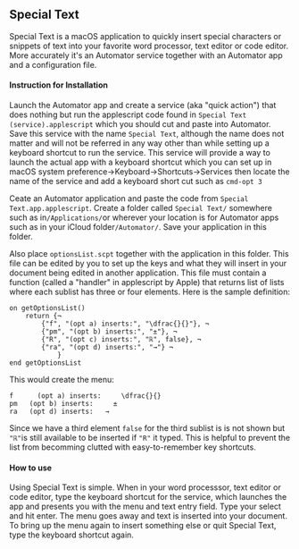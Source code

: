 ## Special Text 

Special Text is a macOS application to quickly insert special characters or snippets of text into your favorite word processor, text editor or code editor. More accurately it's an Automator service together with an Automator app and a configuration file. 

#### Instruction for Installation

Launch the Automator app and create a service (aka "quick action") that does nothing but run the applescript code found in `Special Text (service).applescript` which you should cut and paste into Automator. Save this service with the name `Special Text`, although the name does not matter and will not be referred in any way other than while setting up a keyboard shortcut to run the service. This service will provide a way to launch the actual app with a keyboard shortcut which you can set up in macOS system preference->Keyboard->Shortcuts->Services then locate the name of the service and add a keyboard short cut such as `cmd-opt 3`

Ceate an Automator application and paste the code from `Special Text.app.applescript`. Create a folder called `Special Text/` somewhere such as in`/Applications/`or wherever your location is for Automator apps such as in your iCloud folder`/Automator/`. Save your application in this folder. 

Also place `optionsList.scpt` together with the application in this folder. This file can be edited by you to set up the keys and what they will insert in your document being edited in another application. This file must contain a function (called a "handler" in applescript by Apple) that returns list of lists where each sublist has three or four elements. Here is the sample definition:

```applescript
on getOptionsList()
	return {¬
		{"f", "(opt a) inserts:", "\dfrac{}{}"}, ¬
		{"pm", "(opt b) inserts:", "±"}, ¬
		{"R", "(opt c) inserts:", "ℝ", false}, ¬
		{"ra", "(opt d) inserts:", "→"} ¬
			}
end getOptionsList
```

This would create the menu:

```
f	   (opt a) inserts:  	\dfrac{}{}
pm	 (opt b) inserts:	  ±
ra	 (opt d) inserts:  	→
```

Since we have a third element `false` for the third sublist is is not shown but `"ℝ"`is still available to be inserted if `"R"` it typed. This is helpful to prevent the list from becomming clutted with easy-to-remember key shortcuts. 

#### How to use

Using Special Text is simple. When in your word processsor, text editor or code editor, type the keyboard shortcut for the service, which launches the app and presents you with the menu and text entry field. Type your select and hit enter. The menu goes away and text is inserted into your document. To bring up the menu again to insert something else or quit Special Text, type the keyboard shortcut again. 




